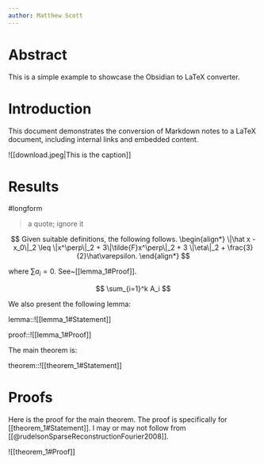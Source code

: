 ```yaml
---
author: Matthew Scott
---
```

# Abstract
This is a simple example to showcase the Obsidian to LaTeX converter.

# Introduction
This document demonstrates the conversion of Markdown notes to a LaTeX document, including internal links and embedded content.

![[download.jpeg|This is the caption]]

# Results

#longform

> a quote; ignore it
>
$$
Given suitable definitions, the following follows.
\begin{align*}
  \|\hat x - x_0\|_2
  \leq \|x^\perp\|_2 + 3\|\tilde{F}x^\perp\|_2 + 3 \|\eta\|_2 + \frac{3}{2}\hat\varepsilon.
\end{align*}
$$

where $\sum a_i = 0$. See~[[lemma_1#Proof]].

$$
\sum_{i=1}^k A_i
$$

We also present the following lemma:

lemma::![[lemma_1#Statement]]

proof::![[lemma_1#Proof]]

The main theorem is:

theorem::![[theorem_1#Statement]]

# Proofs
Here is the proof for the main theorem. The proof is specifically for [[theorem_1#Statement]]. I may or may not follow from [[@rudelsonSparseReconstructionFourier2008]].

![[theorem_1#Proof]]

